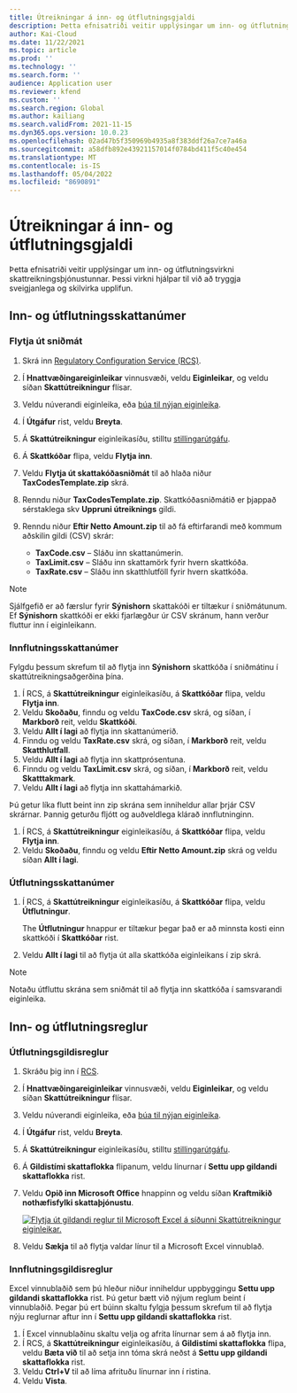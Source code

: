```yaml
---
title: Útreikningar á inn- og útflutningsgjaldi
description: Þetta efnisatriði veitir upplýsingar um inn- og útflutningsvirkni skattreikningsþjónustunnar.
author: Kai-Cloud
ms.date: 11/22/2021
ms.topic: article
ms.prod: ''
ms.technology: ''
ms.search.form: ''
audience: Application user
ms.reviewer: kfend
ms.custom: ''
ms.search.region: Global
ms.author: kailiang
ms.search.validFrom: 2021-11-15
ms.dyn365.ops.version: 10.0.23
ms.openlocfilehash: 02ad47b5f350969b4935a8f383ddf26a7ce7a46a
ms.sourcegitcommit: a58dfb892e43921157014f0784bd411f5c40e454
ms.translationtype: MT
ms.contentlocale: is-IS
ms.lasthandoff: 05/04/2022
ms.locfileid: "8690891"
---
```

# <a name="import-and-export-tax-calculations"></a>Útreikningar á inn- og útflutningsgjaldi

Þetta efnisatriði veitir upplýsingar um inn- og útflutningsvirkni skattreikningsþjónustunnar. Þessi virkni hjálpar til við að tryggja sveigjanlega og skilvirka upplifun.

## <a name="import-and-export-tax-codes"></a>Inn- og útflutningsskattanúmer

### <a name="export-templates"></a>Flytja út sniðmát

1. Skrá inn [Regulatory Configuration Service (RCS)](https://marketing.configure.global.dynamics.com/).
2. Í **Hnattvæðingareiginleikar** vinnusvæði, veldu **Eiginleikar**, og veldu síðan **Skattútreikningur** flísar.
3. Veldu núverandi eiginleika, eða [búa til nýjan eiginleika](global-get-started-with-tax-calculation-service.md#set-up-tax-calculation-in-rcs).
4. Í **Útgáfur** rist, veldu **Breyta**.
5. Á **Skattútreikningur** eiginleikasíðu, stilltu [stillingarútgáfu](global-get-started-with-tax-calculation-service.md#set-up-tax-calculation-in-rcs).
6. Á **Skattkóðar** flipa, veldu **Flytja inn**.
7. Veldu **Flytja út skattakóðasniðmát** til að hlaða niður **TaxCodesTemplate.zip** skrá.
8. Renndu niður **TaxCodesTemplate.zip**. Skattkóðasniðmátið er þjappað sérstaklega skv **Uppruni útreiknings** gildi.
9. Renndu niður **Eftir Netto Amount.zip** til að fá eftirfarandi með kommum aðskilin gildi (CSV) skrár:

    - **TaxCode.csv** – Sláðu inn skattanúmerin.
    - **TaxLimit.csv** – Sláðu inn skattamörk fyrir hvern skattkóða.
    - **TaxRate.csv** – Sláðu inn skatthlutföll fyrir hvern skattkóða.

> [!NOTE]
> Sjálfgefið er að færslur fyrir **Sýnishorn** skattakóði er tiltækur í sniðmátunum. Ef **Sýnishorn** skattkóði er ekki fjarlægður úr CSV skránum, hann verður fluttur inn í eiginleikann.

### <a name="import-tax-codes"></a>Innflutningsskattanúmer

Fylgdu þessum skrefum til að flytja inn **Sýnishorn** skattkóða í sniðmátinu í skattútreikningsaðgerðina þína.

1. Í RCS, á **Skattútreikningur** eiginleikasíðu, á **Skattkóðar** flipa, veldu **Flytja inn**.
2. Veldu **Skoðaðu**, finndu og veldu **TaxCode.csv** skrá, og síðan, í **Markborð** reit, veldu **Skattkóði**.
3. Veldu **Allt í lagi** að flytja inn skattanúmerið.
4. Finndu og veldu **TaxRate.csv** skrá, og síðan, í **Markborð** reit, veldu **Skatthlutfall**.
5. Veldu **Allt í lagi** að flytja inn skattprósentuna.
6. Finndu og veldu **TaxLimit.csv** skrá, og síðan, í **Markborð** reit, veldu **Skatttakmark**.
7. Veldu **Allt í lagi** að flytja inn skattahámarkið.

Þú getur líka flutt beint inn zip skrána sem inniheldur allar þrjár CSV skrárnar. Þannig geturðu fljótt og auðveldlega klárað innflutninginn.

1. Í RCS, á **Skattútreikningur** eiginleikasíðu, á **Skattkóðar** flipa, veldu **Flytja inn**.
2. Veldu **Skoðaðu**, finndu og veldu **Eftir Netto Amount.zip** skrá og veldu síðan **Allt í lagi**.

### <a name="export-tax-codes"></a>Útflutningsskattanúmer

1. Í RCS, á **Skattútreikningur** eiginleikasíðu, á **Skattkóðar** flipa, veldu **Útflutningur**.

    The **Útflutningur** hnappur er tiltækur þegar það er að minnsta kosti einn skattkóði í **Skattkóðar** rist.

2. Veldu **Allt í lagi** til að flytja út alla skattkóða eiginleikans í zip skrá.

> [!NOTE]
> Notaðu útfluttu skrána sem sniðmát til að flytja inn skattkóða í samsvarandi eiginleika.

## <a name="import-and-export-applicability-rules"></a>Inn- og útflutningsreglur

### <a name="export-applicability-rules"></a>Útflutningsgildisreglur

1. Skráðu þig inn í [RCS](https://marketing.configure.global.dynamics.com/).
2. Í **Hnattvæðingareiginleikar** vinnusvæði, veldu **Eiginleikar**, og veldu síðan **Skattútreikningur** flísar.
3. Veldu núverandi eiginleika, eða [búa til nýjan eiginleika](global-get-started-with-tax-calculation-service.md#set-up-tax-calculation-in-rcs).
4. Í **Útgáfur** rist, veldu **Breyta**.
5. Á **Skattútreikningur** eiginleikasíðu, stilltu [stillingarútgáfu](global-get-started-with-tax-calculation-service.md#set-up-tax-calculation-in-rcs).
6. Á **Gildistími skattaflokka** flipanum, veldu línurnar í **Settu upp gildandi skattaflokka** rist.
7. Veldu **Opið inn Microsoft Office** hnappinn og veldu síðan **Kraftmikið nothæfisfylki skattaþjónustu**.

    [![Flytja út gildandi reglur til Microsoft Excel á síðunni Skattútreikningur eiginleikar.](./media/tax-cal-import-export-1.png)](./media/tax-cal-import-export-1.png)

8. Veldu **Sækja** til að flytja valdar línur til a Microsoft Excel vinnublað.

### <a name="import-applicability-rules"></a>Innflutningsgildisreglur

Excel vinnublaðið sem þú hleður niður inniheldur uppbyggingu **Settu upp gildandi skattaflokka** rist. Þú getur bætt við nýjum reglum beint í vinnublaðið. Þegar þú ert búinn skaltu fylgja þessum skrefum til að flytja nýju reglurnar aftur inn í **Settu upp gildandi skattaflokka** rist.

1. Í Excel vinnublaðinu skaltu velja og afrita línurnar sem á að flytja inn.
2. Í RCS, á **Skattútreikningur** eiginleikasíðu, á **Gildistími skattaflokka** flipa, veldu **Bæta við** til að setja inn tóma skrá neðst á **Settu upp gildandi skattaflokka** rist.
3. Veldu **Ctrl+V** til að líma afrituðu línurnar inn í ristina.
4. Veldu **Vista**.
